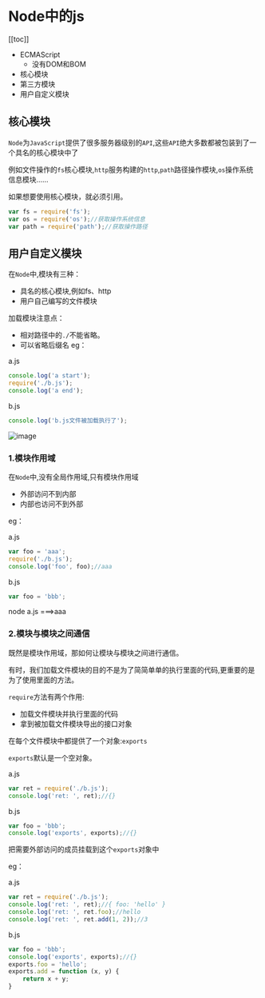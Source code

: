 # Node中的js

[[toc]]

- ECMAScript
    - 没有DOM和BOM
- 核心模块
- 第三方模块
- 用户自定义模块

## 核心模块

`Node`为`JavaScript`提供了很多服务器级别的`API`,这些`API`绝大多数都被包装到了一个具名的核心模块中了

例如文件操作的`fs`核心模块,`http`服务构建的`http`,`path`路径操作模块,`os`操作系统信息模块……

如果想要使用核心模块，就必须引用。


```js
var fs = require('fs');
var os = require('os');//获取操作系统信息
var path = require('path');//获取操作路径
```

## 用户自定义模块

在`Node`中,模块有三种：

- 具名的核心模块,例如fs、http
- 用户自己编写的文件模块

加载模块注意点：

- 相对路径中的`./`不能省略。
- 可以省略后缀名
eg：

a.js
```js
console.log('a start');
require('./b.js');
console.log('a end');
```

b.js
```js
console.log('b.js文件被加载执行了');
```

![image](/imgs/nodeJs/package1.png)


### 1.模块作用域

在`Node`中,没有全局作用域,只有模块作用域

- 外部访问不到内部
- 内部也访问不到外部

eg：

a.js
```js
var foo = 'aaa';
require('./b.js');
console.log('foo', foo);//aaa
```

b.js
```js
var foo = 'bbb';
```

node a.js ===>aaa

### 2.模块与模块之间通信

既然是模块作用域，那如何让模块与模块之间进行通信。

有时，我们加载文件模块的目的不是为了简简单单的执行里面的代码,更重要的是为了使用里面的方法。

`require`方法有两个作用:

- 加载文件模块并执行里面的代码
- 拿到被加载文件模块导出的接口对象

在每个文件模块中都提供了一个对象:`exports`

`exports`默认是一个空对象。

a.js
```js
var ret = require('./b.js');
console.log('ret: ', ret);//{}
```

b.js
```js
var foo = 'bbb';
console.log('exports', exports);//{}
```

把需要外部访问的成员挂载到这个`exports`对象中

eg：

a.js
```js
var ret = require('./b.js');
console.log('ret: ', ret);//{ foo: 'hello' }
console.log('ret: ', ret.foo);//hello
console.log('ret: ', ret.add(1, 2));//3
```

b.js
```js
var foo = 'bbb';
console.log('exports', exports);//{}
exports.foo = 'hello';
exports.add = function (x, y) {
    return x + y;
}
```






